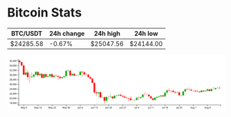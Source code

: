# Bitcoin Stats

BTC/USDT|24h change|24h high|24h low|
|---|---|---|---|
|$24285.58|-0.67%|$25047.56|$24144.00|

<img src="./chart.svg">

